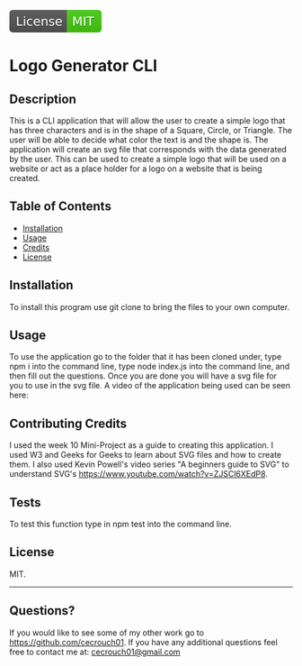 ![Badge](./assets/badge.svg)
  # Logo Generator CLI

  ## Description
  This is a CLI application that will allow the user to create a simple logo that has three characters and is in the shape of a Square, Circle, or Triangle. The user will be able to decide what color the text is and the shape is. The application will create an svg file that corresponds with the data generated by the user. This can be used to create a simple logo that will be used on a website or act as a place holder for a logo on a website that is being created. 

  ## Table of Contents
  - [Installation](#installation)
  - [Usage](#usage)
  - [Credits](#contributing-credits)
  - [License](#license)

  ## Installation
  To install this program use git clone to bring the files to your own computer. 

  ## Usage
  To use the application go to the folder that it has been cloned under, type npm i into the command line, type node index.js into the command line, and then fill out the questions. Once you are done you will have a svg file for you to use in the svg file. A video of the application being used can be seen here: 

  ## Contributing Credits
  I used the week 10 Mini-Project as a guide to creating this application. I used W3 and Geeks for Geeks to learn about SVG files and how to create them. I also used Kevin Powell's video series "A beginners guide to SVG" to understand SVG's https://www.youtube.com/watch?v=ZJSCl6XEdP8. 
      
  ## Tests
  To test this function type in npm test into the command line. 

  ## License

  MIT.
 
  ---
  ## Questions?
  If you would like to see some of my other work go to https://github.com/cecrouch01.
  If you have any additional questions feel free to contact me at: cecrouch01@gmail.com
  